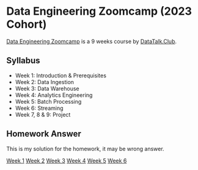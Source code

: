 # Data Engineering Zoomcamp (2023 Cohort)

[Data Engineering Zoomcamp](https://github.com/DataTalksClub/data-engineering-zoomcamp) is a 9 weeks course by [DataTalk.Club](http://datatalks.club/).

## Syllabus

- Week 1: Introduction & Prerequisites
- Week 2: Data Ingestion
- Week 3: Data Warehouse
- Week 4: Analytics Engineering
- Week 5: Batch Processing
- Week 6: Streaming
- Week 7, 8 & 9: Project

## Homework Answer

This is my solution for the homework, it may be wrong answer.

[Week 1](TODO)
[Week 2](TODO)
[Week 3](TODO)
[Week 4](TODO)
[Week 5](TODO)
[Week 6](TODO)
